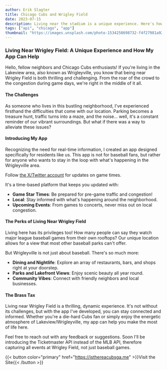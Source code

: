 ```yaml
---
author: Erik Slagter
title: Chicago Cubs and Wrigley Field
date: 2023-07-15
description: Living near the stadium is a unique experience. Here's how my app can help.
tags: ["api", "chicago", "app"]
thumbnail: "https://images.unsplash.com/photo-1534258698732-f4f27981a92b?ixlib=rb-4.0.3&ixid=M3wxMjA3fDB8MHxwaG90by1wYWdlfHx8fGVufDB8fHx8fA%3D%3D&auto=format&fit=crop&w=1000&q=80"
---
```


### Living Near Wrigley Field: A Unique Experience and How My App Can Help

Hello, fellow neighbors and Chicago Cubs enthusiasts! If you're living in the Lakeview area, also known as Wrigleyville, you know that being near Wrigley Field is both thrilling and challenging. From the roar of the crowd to the congestion during game days, we're right in the middle of it all.

#### The Challenges

As someone who lives in this bustling neighborhood, I've experienced firsthand the difficulties that come with our location. Parking becomes a treasure hunt, traffic turns into a maze, and the noise... well, it's a constant reminder of our vibrant surroundings. But what if there was a way to alleviate these issues?

#### Introducing My App

Recognizing the need for real-time information, I created an app designed specifically for residents like us. This app is not for baseball fans, but rather for anyone who wants to stay in the loop with what's happening in the Wrigleyville area.

Follow [the X/Twitter account](https://twitter.com/isthereacubsgme) for updates on game times.

It's a time-based platform that keeps you updated with:

- **Game Star Times**: Be prepared for pre-game traffic and congestion!
- **Local**: Stay informed with what's happening around the neighborhood.
- **Upcoming Events**: From games to concerts, never miss out on local congestion.

#### The Perks of Living Near Wrigley Field

Living here has its privileges too! How many people can say they watch major league baseball games from their own rooftops? Our unique location allows for a view that most other baseball parks can't offer.

But Wrigleyville is not just about baseball. There's so much more:

- **Dining and Nightlife**: Explore an array of restaurants, bars, and shops right at your doorstep.
- **Parks and Lakefront Views**: Enjoy scenic beauty all year round.
- **Community Vibes**: Connect with friendly neighbors and local businesses.

#### The Brass Tax

Living near Wrigley Field is a thrilling, dynamic experience. It's not without its challenges, but with the app I've developed, you can stay connected and informed. Whether you're a die-hard Cubs fan or simply enjoy the energetic atmosphere of Lakeview/Wrigleyville, my app can help you make the most of life here.

Feel free to reach out with any feedback or suggestions. Soon I'll be introducing the Ticketmaster API instead of the MLB API, therefore capturing all events at Wrigley Field, not just baseball games.

{{< button color="primary" href="https://isthereacubsga.me" >}}Visit the Site{{< /button >}}
